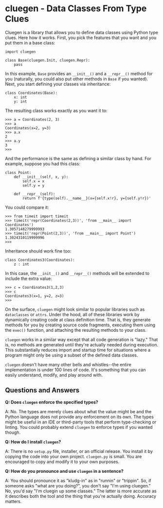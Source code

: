 # cluegen - Data Classes From Type Clues

Cluegen is a library that allows you to define data classes using
Python type clues. Here how it works. First, you pick the features
that you want and you put them in a base class:

    import cluegen

    class Base(cluegen.Init, cluegen.Repr):
        pass

In this example, `Base` provides an `__init__()` and a `__repr__()`
method for you (naturally, you could also put other methods in
`Base` if you wanted). Next, you start defining your classes via
inheritance:

    class Coordinates(Base):
        x: int
        y: int

The resulting class works exactly as you want it to:

    >>> a = Coordinates(2, 3)
    >>> a
    Coordinates(x=2, y=3)
    >>> a.x
    2
    >>> a.y
    3
    >>> 

And the performance is the same as defining a similar class by hand.
For example, suppose you had this class:

    class Point:
        def __init__(self, x, y):
            self.x = x
            self.y = y

        def __repr__(self):
            return f'{type(self).__name__}(x={self.x!r}, y={self.y!r})'

You could compare it:

    >>> from timeit import timeit
    >>> timeit('repr(Coordinates(2,3))', 'from __main__ import Coordinates')
    1.3057148279999993
    >>> timeit('repr(Point(2,3))', 'from __main__ import Point')
    1.3024310119999996
    >>> 

Inheritance should work fine too:

    class Coordinates3(Coordinates):
        z : int

In this case, the `__init__()` and `__repr__()` methods will be extended
to include the extra value:

    >>> c = Coordinates3(1,2,3)
    >>> c
    Coordinates3(x=1, y=2, z=3)
    >>> 

On the surface, `cluegen` might look similar to popular libraries such
as `dataclasses` or `attrs`.  Under the hood, all of these libraries work by
dynamically creating code at class definition time.  That is, they
generate methods for you by creating source code fragments, executing
them using the `exec()` function, and attaching the resulting methods
to your class.

`cluegen` works in a similar way except that all code generation is
"lazy."  That is, no methods are generated until they're actually
needed during execution.  This substantially reduces import and startup
time for situations where a program might only be using a subset of the
defined data classes.

`cluegen` doesn't have many other bells and whistles--the entire
implementation is under 100 lines of code.  It's something that you
can easily understand, modify, and play around with.

## Questions and Answers

**Q: Does `cluegen` enforce the specified types?**

A: No. The types are merely clues about what the value might be
and the Python language does not provide any enforcement on its own.
The types might be useful in an IDE or third-party tools that
perform type-checking or linting.  You could probably extend `cluegen`
to enforce types if you wanted though.

**Q: How do I install `cluegen`?**

A: There is no `setup.py` file, installer, or an official release. You
install it by copying the code into your own project. `cluegen.py` is
small. You are encouraged to copy and modify it to your own purposes.

**Q: How do you pronounce and use `cluegen` in a sentence?**

A: You should pronounce it as "kludg-in" as in "runnin" or "trippin".
So, if someone asks "what are you doing?", you don't say "I'm using
cluegen."  No, you'd say "I'm cluegin up some classes."  The latter is
more accurate as it describes both the tool and the thing that you're
actually doing.  Accuracy matters.







        
